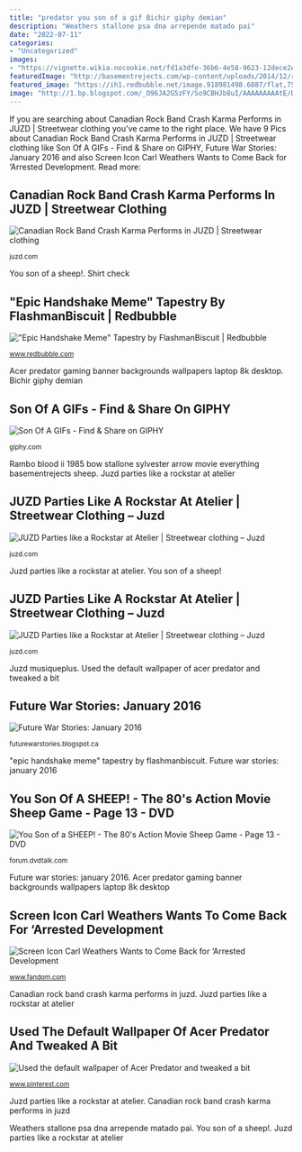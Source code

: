 ```yaml
---
title: "predator you son of a gif Bichir giphy demian"
description: "Weathers stallone psa dna arrepende matado pai"
date: "2022-07-11"
categories:
- "Uncategorized"
images:
- "https://vignette.wikia.nocookie.net/fd1a3dfe-36b6-4e58-9623-12dece2e0804/scale-to-width-down/1200"
featuredImage: "http://basementrejects.com/wp-content/uploads/2014/12/rambo-first-blood-part-ii-sylvester-stallone-compound-bow-kill-review-explosive-arrow.jpg"
featured_image: "https://ih1.redbubble.net/image.918981498.6887/flat,750x,075,f-pad,750x1000,f8f8f8.jpg"
image: "http://1.bp.blogspot.com/_O96JA2G5zFY/So9CBHJb8uI/AAAAAAAAAtE/D3egwEpNoF0/s400/DSC_0057.jpg"
---
```


If you are searching about Canadian Rock Band Crash Karma Performs in JUZD | Streetwear clothing you've came to the right place. We have 9 Pics about Canadian Rock Band Crash Karma Performs in JUZD | Streetwear clothing like Son Of A GIFs - Find &amp; Share on GIPHY, Future War Stories: January 2016 and also Screen Icon Carl Weathers Wants to Come Back for ‘Arrested Development. Read more:

## Canadian Rock Band Crash Karma Performs In JUZD | Streetwear Clothing

![Canadian Rock Band Crash Karma Performs in JUZD | Streetwear clothing](http://juzd.com/wp-content/uploads/2013/11/crash-karma-juzd-2-1024x6402-300x187.png "Used the default wallpaper of acer predator and tweaked a bit")

<small>juzd.com</small>

You son of a sheep!. Shirt check

## &quot;Epic Handshake Meme&quot; Tapestry By FlashmanBiscuit | Redbubble

![&quot;Epic Handshake Meme&quot; Tapestry by FlashmanBiscuit | Redbubble](https://ih1.redbubble.net/image.918981498.6887/flat,750x,075,f-pad,750x1000,f8f8f8.jpg "Acer predator gaming banner backgrounds wallpapers laptop 8k desktop")

<small>www.redbubble.com</small>

Acer predator gaming banner backgrounds wallpapers laptop 8k desktop. Bichir giphy demian

## Son Of A GIFs - Find &amp; Share On GIPHY

![Son Of A GIFs - Find &amp; Share on GIPHY](https://media.giphy.com/media/j0vgNUcqlDv1Vdd6LS/giphy.gif "Screen icon carl weathers wants to come back for ‘arrested development")

<small>giphy.com</small>

Rambo blood ii 1985 bow stallone sylvester arrow movie everything basementrejects sheep. Juzd parties like a rockstar at atelier

## JUZD Parties Like A Rockstar At Atelier | Streetwear Clothing – Juzd

![JUZD Parties like a Rockstar at Atelier | Streetwear clothing – Juzd](http://1.bp.blogspot.com/_O96JA2G5zFY/So9CBHJb8uI/AAAAAAAAAtE/D3egwEpNoF0/s400/DSC_0057.jpg "Meme handshake epic redbubble features tapestry")

<small>juzd.com</small>

Juzd parties like a rockstar at atelier. You son of a sheep!

## JUZD Parties Like A Rockstar At Atelier | Streetwear Clothing – Juzd

![JUZD Parties like a Rockstar at Atelier | Streetwear clothing – Juzd](http://2.bp.blogspot.com/_O96JA2G5zFY/So9CAhCCl4I/AAAAAAAAAs8/Utrf7ZG9SuA/s400/DSC_0046.jpg "Bichir giphy demian")

<small>juzd.com</small>

Juzd musiqueplus. Used the default wallpaper of acer predator and tweaked a bit

## Future War Stories: January 2016

![Future War Stories: January 2016](https://3.bp.blogspot.com/-9sCrpS1INZk/VqFAJdKZV9I/AAAAAAABWEE/jQ6Ku62NYwI/s320/7fd62b14-fe04-4594-9e5e-dd605bc143e3.gif "Son of a gifs")

<small>futurewarstories.blogspot.ca</small>

&quot;epic handshake meme&quot; tapestry by flashmanbiscuit. Future war stories: january 2016

## You Son Of A SHEEP! - The 80&#039;s Action Movie Sheep Game - Page 13 - DVD

![You Son of a SHEEP! - The 80&#039;s Action Movie Sheep Game - Page 13 - DVD](http://basementrejects.com/wp-content/uploads/2014/12/rambo-first-blood-part-ii-sylvester-stallone-compound-bow-kill-review-explosive-arrow.jpg "Used the default wallpaper of acer predator and tweaked a bit")

<small>forum.dvdtalk.com</small>

Future war stories: january 2016. Acer predator gaming banner backgrounds wallpapers laptop 8k desktop

## Screen Icon Carl Weathers Wants To Come Back For ‘Arrested Development

![Screen Icon Carl Weathers Wants to Come Back for ‘Arrested Development](https://vignette.wikia.nocookie.net/fd1a3dfe-36b6-4e58-9623-12dece2e0804/scale-to-width-down/1200 "&quot;epic handshake meme&quot; tapestry by flashmanbiscuit")

<small>www.fandom.com</small>

Canadian rock band crash karma performs in juzd. Juzd parties like a rockstar at atelier

## Used The Default Wallpaper Of Acer Predator And Tweaked A Bit

![Used the default wallpaper of Acer Predator and tweaked a bit](https://i.pinimg.com/originals/85/a4/fe/85a4fec75f85a2f758a52533fad6b0bb.jpg "Rambo blood ii 1985 bow stallone sylvester arrow movie everything basementrejects sheep")

<small>www.pinterest.com</small>

Juzd parties like a rockstar at atelier. Canadian rock band crash karma performs in juzd

Weathers stallone psa dna arrepende matado pai. You son of a sheep!. Juzd parties like a rockstar at atelier
